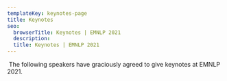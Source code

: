 ```yaml
---
templateKey: keynotes-page
title: Keynotes
seo:
  browserTitle: Keynotes | EMNLP 2021
  description: 
  title: Keynotes | EMNLP 2021
---
```

​
The following speakers have graciously agreed to give keynotes at EMNLP 2021.
